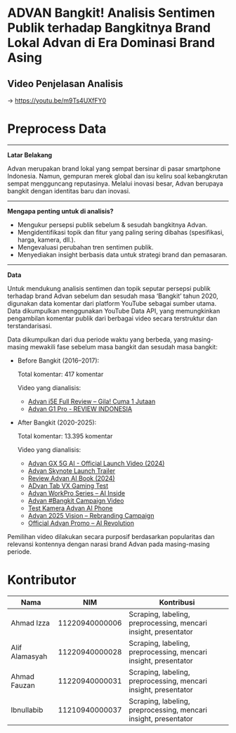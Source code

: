 # **ADVAN Bangkit! Analisis Sentimen Publik terhadap Bangkitnya Brand Lokal Advan di Era Dominasi Brand Asing**


## Video Penjelasan Analisis

-> https://youtu.be/m9Ts4UXfFY0


# **Preprocess Data**

---

**Latar Belakang**

Advan merupakan brand lokal yang sempat bersinar di pasar smartphone Indonesia. Namun, gempuran merek global dan isu keliru soal kebangkrutan sempat mengguncang reputasinya. Melalui inovasi besar, Advan berupaya bangkit dengan identitas baru dan inovasi.

---

**Mengapa penting untuk di analisis?**

- Mengukur persepsi publik sebelum & sesudah bangkitnya Advan.
- Mengidentifikasi topik dan fitur yang paling sering dibahas (spesifikasi, harga, kamera, dll.).
- Mengevaluasi perubahan tren sentimen publik.
- Menyediakan insight berbasis data untuk strategi brand dan pemasaran.

---

**Data**

  Untuk mendukung analisis sentimen dan topik seputar persepsi publik terhadap brand Advan sebelum dan sesudah masa ‘Bangkit’ tahun 2020, digunakan data komentar dari platform YouTube sebagai sumber utama. Data dikumpulkan menggunakan YouTube Data API, yang memungkinkan pengambilan komentar publik dari berbagai video secara terstruktur dan terstandarisasi.



  Data dikumpulkan dari dua periode waktu yang berbeda, yang masing-masing mewakili fase sebelum masa bangkit dan sesudah masa bangkit:
  *   Before Bangkit (2016–2017):
      
      Total komentar: 417 komentar
      
      Video yang dianalisis:
        *   [Advan i5E Full Review – Gila! Cuma 1 Jutaan](https://www.youtube.com/watch?v=zp9s8ZvyqPQ)
        *   [Advan G1 Pro - REVIEW INDONESIA](https://www.youtube.com/watch?v=sLMD8lIzayo)

  *   After Bangkit (2020-2025):
           
        Total komentar: 13.395 komentar
        
        Video yang dianalisis:
        *   [Advan GX 5G AI - Official Launch Video (2024)](https://www.youtube.com/watch?v=B8z0SHWkgMU)
        *   [Advan Skynote Launch Trailer](https://www.youtube.com/watch?v=Z27dlq3H3hM)
        *   [Review Advan AI Book (2024)](https://www.youtube.com/watch?v=QY0rhBg5jzk)
        *   [ADvan Tab VX Gaming Test](https://www.youtube.com/watch?v=j_kSv6J0D4k)
        *   [Advan WorkPro Series – AI Inside](https://www.youtube.com/watch?v=npDzS9mZlXI)
        *   [Advan #Bangkit Campaign Video](https://www.youtube.com/watch?v=BxdZm7PUIaw)
        *   [Test Kamera Advan AI Phone](https://www.youtube.com/watch?v=bTljfq7VTQs)
        *   [Advan 2025 Vision – Rebranding Campaign](https://www.youtube.com/watch?v=ofWSHfTYtVk)
        *   [Official Advan Promo – AI Revolution](https://www.youtube.com/watch?v=5E4qGaWX0LU)


  Pemilihan video dilakukan secara purposif berdasarkan popularitas dan relevansi kontennya dengan narasi brand Advan pada masing-masing periode.

# Kontributor
| Nama | NIM | Kontribusi |
| -------- | -------- |  -------- |
| Ahmad Izza   | 11220940000006   |  Scraping, labeling, preprocessing, mencari insight, presentator  |
| Alif Alamasyah | 11220940000028   |  Scraping, labeling, preprocessing, mencari insight, presentator   |
| Ahmad Fauzan | 11220940000031  |  Scraping, labeling, preprocessing, mencari insight, presentator  |
| Ibnullabib | 11210940000037   | Scraping, labeling, preprocessing, mencari insight, presentator  |

